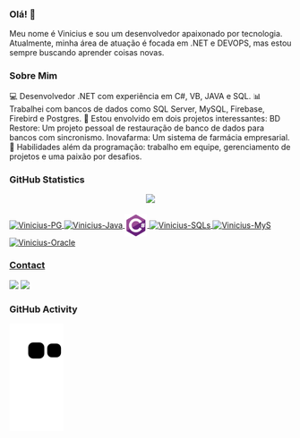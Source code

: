 ### Olá! 👋
Meu nome é Vinicius e sou um desenvolvedor apaixonado por tecnologia. Atualmente, minha área de atuação é focada em .NET e DEVOPS, mas estou sempre buscando aprender coisas novas.

### Sobre Mim
💻 Desenvolvedor .NET com experiência em C#, VB, JAVA e SQL.
📊 Trabalhei com bancos de dados como SQL Server, MySQL, Firebase, Firebird e Postgres.
🚀 Estou envolvido em dois projetos interessantes:
BD Restore: Um projeto pessoal de restauração de banco de dados para bancos com sincronismo.
Inovafarma: Um sistema de farmácia empresarial.
🌟 Habilidades além da programação: trabalho em equipe, gerenciamento de projetos e uma paixão por desafios.

### GitHub Statistics

<div align="center">
  <a href="https://github.com/ViniciusAntolin">
  <img height="180em" src="https://github-readme-stats.vercel.app/api?username=viniciusantolin&show_icons=true&theme=dark&include_all_commits=true&count_private=true"/>
</div>
<div style="display: inline_block"><br>
  <img align="center" alt="Vinicius-PG" height="40" width="40" src="https://cdn.jsdelivr.net/gh/devicons/devicon/icons/postgresql/postgresql-original-wordmark.svg">
  <img align="center" alt="Vinicius-Java" height="40" width="40" src="https://cdn.jsdelivr.net/gh/devicons/devicon/icons/java/java-original-wordmark.svg">
  <img align="center" alt="Vinicius-Csharp" height="40" width="40" src="https://raw.githubusercontent.com/devicons/devicon/master/icons/csharp/csharp-original.svg">
  <img align="center" alt="Vinicius-SQLs" height="40" width="40" 
src="https://cdn.jsdelivr.net/gh/devicons/devicon/icons/microsoftsqlserver/microsoftsqlserver-plain-wordmark.svg">
  <img align="center" alt="Vinicius-MyS" height="40" width="40" src="https://cdn.jsdelivr.net/gh/devicons/devicon/icons/mysql/mysql-original-wordmark.svg"> 
  <img align="center" alt="Vinicius-Oracle" height="40" width="40" src="https://cdn.jsdelivr.net/gh/devicons/devicon/icons/oracle/oracle-original.svg">
</div>

### Contact

<div>
  <a href="https://www.instagram.com/vp.antolin_/" target="_blank"><img src="https://img.shields.io/badge/Instagram-E4405F?style=for-the-badge&logo=instagram&logoColor=white" target="_blank"></a>
  <a href="https://www.linkedin.com/in/vin%C3%ADcius-pires-antolin-a56940218/?originalSubdomain=br" target="_blank"><img src="https://img.shields.io/badge/-LinkedIn-%230077B5?style=for-the-badge&logo=linkedin&logoColor=white" target="_blank"></a>
</div>

### GitHub Activity

![Snake animation](https://github.com/ViniciusAntolin/ViniciusAntolin/blob/output/github-contribution-grid-snake.svg)
